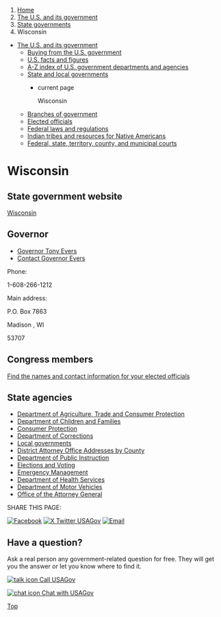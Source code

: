 1. [Home](/)
2. [The U.S. and its government](/about-the-us)
3. [State governments](/state-governments)
4. Wisconsin

* [The U.S. and its government](/about-the-us)
  + [Buying from the U.S. government](/buy-from-government)
  + [U.S. facts and figures](/facts-figures)
  + [A-Z index of U.S. government departments and agencies](/agency-index)
  + [State and local governments](/state-local-governments)
    - current page

      Wisconsin
  + [Branches of government](/branches-of-government)
  + [Elected officials](/elected-officials)
  + [Federal laws and regulations](/laws-and-regulations)
  + [Indian tribes and resources for Native Americans](/tribes)
  + [Federal, state, territory, county, and municipal courts](/courts)

Wisconsin
=========

State government website
------------------------

[Wisconsin](https://www.wisconsin.gov/Pages/Home.aspx)

Governor
--------

* [Governor Tony Evers](https://evers.wi.gov/pages/home.aspx)
* [Contact Governor Evers](https://evers.wi.gov/Pages/connect.aspx)

Phone:

1-608-266-1212

Main address:

P.O. Box 7863
  

Madison
,
WI

53707

Congress members
----------------

[Find the names and contact information for your elected officials](/elected-officials)

State agencies
--------------

* [Department of Agriculture, Trade and Consumer Protection](https://datcp.wi.gov/Pages/Homepage.aspx)
* [Department of Children and Families](https://dcf.wisconsin.gov/)
* [Consumer Protection](https://datcp.wi.gov/Pages/Programs_Services/ConsumerProtection.aspx)
* [Department of Corrections](https://doc.wi.gov/Pages/Home.aspx)
* [Local governments](https://www.wicounties.org/the-counties/)
* [District Attorney Office Addresses by County](https://dait.wi.gov/Pages/da-offices.aspx)
* [Department of Public Instruction](https://dpi.wi.gov/)
* [Elections and Voting](https://myvote.wi.gov/en-us/)
* [Emergency Management](https://wem.wi.gov/)
* [Department of Health Services](https://www.dhs.wisconsin.gov/)
* [Department of Motor Vehicles](https://wisconsindot.gov/Pages/online-srvcs/external/dmv.aspx)
* [Office of the Attorney General](https://www.doj.state.wi.us/)

SHARE THIS PAGE:

[![Facebook](/themes/custom/usagov/images/social-media-icons/Facebook_Icon.svg)](https://www.facebook.com/sharer/sharer.php?u=https://www.usa.gov/states/wisconsin&v=3)
[![X Twitter USAGov](/themes/custom/usagov/images/social-media-icons/X_Twitter_Icon.svg?version=2)](https://twitter.com/intent/tweet?source=webclient&text=https://www.usa.gov/states/wisconsin)
[![Email](/themes/custom/usagov/images/social-media-icons/Email_Icon.svg?version=2)](mailto:?subject=https://www.usa.gov/states/wisconsin)

Have a question?
----------------

Ask a real person any government-related question for free. They will get you the answer or let you know where to find it.

[![talk icon](/themes/custom/usagov/images/ICONS_talk.png)
Call USAGov](/phone)

[![chat icon](/themes/custom/usagov/images/ICONS_chat.png)
Chat with USAGov](/chat)

[Top](#main-content)